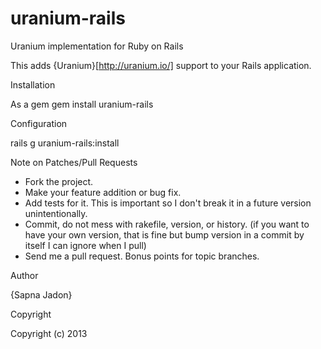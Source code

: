 uranium-rails
=============

Uranium implementation for Ruby on Rails

This adds {Uranium}[http://uranium.io/] support to your Rails application.

Installation

As a gem
  gem install uranium-rails


Configuration

rails g uranium-rails:install


Note on Patches/Pull Requests

* Fork the project.
* Make your feature addition or bug fix.
* Add tests for it. This is important so I don't break it in a
  future version unintentionally.
* Commit, do not mess with rakefile, version, or history.
  (if you want to have your own version, that is fine but bump version in a
  commit by itself I can ignore when I pull)
* Send me a pull request. Bonus points for topic branches.



Author

{Sapna Jadon}


Copyright

Copyright (c) 2013
